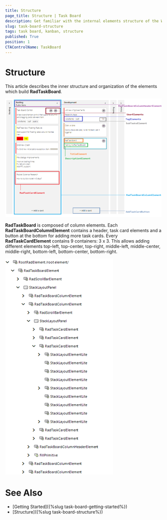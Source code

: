 ```yaml
---
title: Structure
page_title: Structure | Task Board
description: Get familiar with the internal elements structure of the WinForms TaskBoard (Kanban) control.
slug: task-board-structure
tags: task board, kanban, structure
published: True
position: 1 
CTAControlName: TaskBoard
---
```


# Structure

This article describes the inner structure and organization of the elements which build **RadTaskBoard**.

![task-board-structure 001](images/task-board-structure001.png)

**RadTaskBoard** is composed of column elements. Each **RadTaskBoardColumnElement** contains a header, task card elements and a button at the bottom for adding more task cards. Every **RadTaskCardElement** contains 9 containers: 3 x 3. This allows adding different elements top-left, top-center, top-right, middle-left, middle-center, middle-right, bottom-left, bottom-center, bottom-right. 
 
![task-board-structure 002](images/task-board-structure002.png)
 
# See Also

* [Getting Started]({%slug task-board-getting-started%})
* [Structure]({%slug task-board-structure%})
 
        
